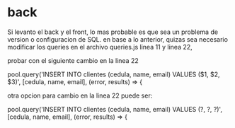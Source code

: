 # back
Si levanto el back y el front, lo mas probable es que sea un problema de version o  configuracion de SQL.
en base a lo anterior, quizas sea necesario modificar los queries en el archivo  queries.js
linea 11 y linea 22,

probar con el siguiente cambio en la linea 22

pool.query('INSERT INTO clientes (cedula, name, email) VALUES ($1, $2, $3)', [cedula, name, email], (error, results) => {


otra opcion para cambio en la linea 22 puede ser:

pool.query('INSERT INTO clientes (cedula, name, email) VALUES (?, ?, ?)', [cedula, name, email], (error, results) => {


